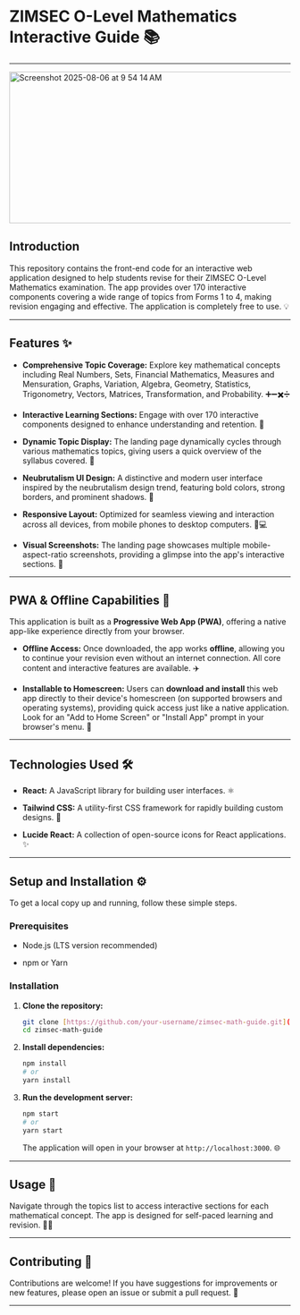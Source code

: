 # ZIMSEC O-Level Mathematics Interactive Guide 📚

---
<img width="822" height="271" alt="Screenshot 2025-08-06 at 9 54 14 AM" src="https://github.com/user-attachments/assets/03f87b10-3318-478b-b1a2-c9277fcd71a9" />

## Introduction

This repository contains the front-end code for an interactive web application designed to help students revise for their ZIMSEC O-Level Mathematics examination. The app provides over 170 interactive components covering a wide range of topics from Forms 1 to 4, making revision engaging and effective. The application is completely free to use. 💡

---

## Features ✨

* **Comprehensive Topic Coverage:** Explore key mathematical concepts including Real Numbers, Sets, Financial Mathematics, Measures and Mensuration, Graphs, Variation, Algebra, Geometry, Statistics, Trigonometry, Vectors, Matrices, Transformation, and Probability. ➕➖✖️➗

* **Interactive Learning Sections:** Engage with over 170 interactive components designed to enhance understanding and retention. 🧠

* **Dynamic Topic Display:** The landing page dynamically cycles through various mathematics topics, giving users a quick overview of the syllabus covered. 🔄

* **Neubrutalism UI Design:** A distinctive and modern user interface inspired by the neubrutalism design trend, featuring bold colors, strong borders, and prominent shadows. 🎨

* **Responsive Layout:** Optimized for seamless viewing and interaction across all devices, from mobile phones to desktop computers. 📱💻

* **Visual Screenshots:** The landing page showcases multiple mobile-aspect-ratio screenshots, providing a glimpse into the app's interactive sections. 📸

---

## PWA & Offline Capabilities 🚀

This application is built as a **Progressive Web App (PWA)**, offering a native app-like experience directly from your browser.

* **Offline Access:** Once downloaded, the app works **offline**, allowing you to continue your revision even without an internet connection. All core content and interactive features are available. ✈️

* **Installable to Homescreen:** Users can **download and install** this web app directly to their device's homescreen (on supported browsers and operating systems), providing quick access just like a native application. Look for an "Add to Home Screen" or "Install App" prompt in your browser's menu. 📲

---

## Technologies Used 🛠️

* **React:** A JavaScript library for building user interfaces. ⚛️

* **Tailwind CSS:** A utility-first CSS framework for rapidly building custom designs. 💨

* **Lucide React:** A collection of open-source icons for React applications. ✨

---

## Setup and Installation ⚙️

To get a local copy up and running, follow these simple steps.

### Prerequisites

* Node.js (LTS version recommended)

* npm or Yarn

### Installation

1.  **Clone the repository:**

    ```bash
    git clone [https://github.com/your-username/zimsec-math-guide.git](https://github.com/your-username/zimsec-math-guide.git)
    cd zimsec-math-guide
    ```

2.  **Install dependencies:**

    ```bash
    npm install
    # or
    yarn install
    ```

3.  **Run the development server:**

    ```bash
    npm start
    # or
    yarn start
    ```

    The application will open in your browser at `http://localhost:3000`. 🌐

---

## Usage 📖

Navigate through the topics list to access interactive sections for each mathematical concept. The app is designed for self-paced learning and revision. 🧑‍🎓

---

## Contributing 🤝

Contributions are welcome! If you have suggestions for improvements or new features, please open an issue or submit a pull request. 💖

---

